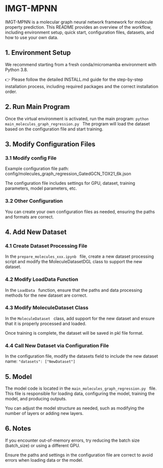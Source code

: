 # IMGT-MPNN
IMGT-MPNN is a molecular graph neural network framework for molecule property prediction. This README provides an overview of the workflow, including environment setup, quick start, configuration files, datasets, and how to use your own data.

## 1. Environment Setup
We recommend starting from a fresh conda/micromamba environment with Python 3.8.

👉 Please follow the detailed INSTALL.md guide for the step-by-step installation process, including required packages and the correct installation order.

## 2. Run Main Program
Once the virtual environment is activated, run the main program:
	 `python main_molecules_graph_regression.py `
The program will load the dataset based on the configuration file and start training.

## 3. Modify Configuration Files
### 3.1 Modify config File
Example configuration file path: config/molecules_graph_regression_GatedGCN_TOX21_6k.json

The configuration file includes settings for GPU, dataset, training parameters, model parameters, etc.

### 3.2 Other Configuration
You can create your own configuration files as needed, ensuring the paths and formats are correct.

## 4. Add New Dataset
### 4.1 Create Dataset Processing File
In the  `prepare_molecules_xxx.ipynb ` file, create a new dataset processing script and modify the MoleculeDatasetDGL class to support the new dataset.

### 4.2 Modify LoadData Function
In the  `LoadData ` function, ensure that the paths and data processing methods for the new dataset are correct.

### 4.3 Modify MoleculeDataset Class
In the  `MoleculeDataset ` class, add support for the new dataset and ensure that it is properly processed and loaded.

Once training is complete, the dataset will be saved in pkl file format.

### 4.4 Call New Dataset via Configuration File
In the configuration file, modify the datasets field to include the new dataset name:
	 `"datasets": ["NewDataset"] `
## 5. Model
The model code is located in the  `main_molecules_graph_regression.py ` file. This file is responsible for loading data, configuring the model, training the model, and producing outputs.

You can adjust the model structure as needed, such as modifying the number of layers or adding new layers.

## 6. Notes
If you encounter out-of-memory errors, try reducing the batch size (batch_size) or using a different GPU.

Ensure the paths and settings in the configuration file are correct to avoid errors when loading data or the model.
